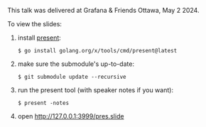 This talk was delivered at Grafana & Friends Ottawa, May 2 2024.

To view the slides:

1. install [present](https://pkg.go.dev/golang.org/x/tools/cmd/present):
    ```console
    $ go install golang.org/x/tools/cmd/present@latest
    ```
2. make sure the submodule's up-to-date:
    ```console
    $ git submodule update --recursive
    ```
3. run the present tool (with speaker notes if you want):
    ```console
    $ present -notes
    ```
4. open http://127.0.0.1:3999/pres.slide
